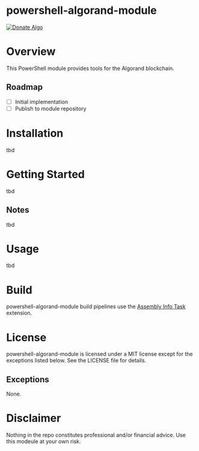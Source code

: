 # powershell-algorand-module
[![Donate Algo](https://img.shields.io/badge/Donate-ALGO-000000.svg?style=flat)](https://algoexplorer.io/address/EJMR773OGLFAJY5L2BCZKNA5PXLDJOWJK4ED4XDYTYH57CG3JMGQGI25DQ)

# Overview
This PowerShell module provides tools for the Algorand blockchain.

## Roadmap
- [ ] Initial implementation
- [ ] Publish to module repository

# Installation
tbd

# Getting Started
tbd

## Notes
tbd

# Usage
tbd

# Build
powershell-algorand-module build pipelines use the [Assembly Info Task](https://github.com/BMuuN/vsts-assemblyinfo-task) extension.

# License
powershell-algorand-module is licensed under a MIT license except for the exceptions listed below. See the LICENSE file for details.

## Exceptions
None.

# Disclaimer
Nothing in the repo constitutes professional and/or financial advice. Use this modeule at your own risk.